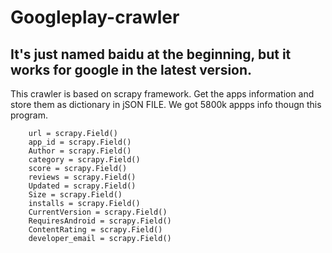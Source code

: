 # Googleplay-crawler
## It's just named baidu at the beginning, but it works for google in the latest version.
This crawler is based on scrapy framework. Get the apps information and  store them as dictionary in jSON FILE.
We got 5800k appps info thougn this program.
```
    url = scrapy.Field()
    app_id = scrapy.Field()
    Author = scrapy.Field()
    category = scrapy.Field()
    score = scrapy.Field()
    reviews = scrapy.Field()
    Updated = scrapy.Field()
    Size = scrapy.Field()
    installs = scrapy.Field()
    CurrentVersion = scrapy.Field()
    RequiresAndroid = scrapy.Field()
    ContentRating = scrapy.Field()
    developer_email = scrapy.Field()
```
